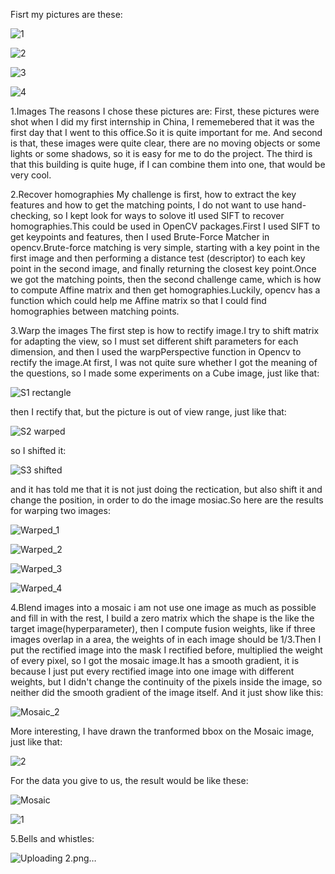 Fisrt my pictures are these:

![1](https://user-images.githubusercontent.com/34802668/161455932-55e18235-eb71-40c6-a86a-a9f1e0b09f57.jpg)

![2](https://user-images.githubusercontent.com/34802668/161455935-48fbadcf-4459-4097-a71c-e781a7bf1aa7.jpg)

![3](https://user-images.githubusercontent.com/34802668/161455943-d81cf962-66d9-4179-b4d0-4f322bc7790d.jpg)

![4](https://user-images.githubusercontent.com/34802668/161455947-e4d0dee7-36af-4fec-a9e2-9a3edd26bde6.jpg)

1.Images
  The reasons I chose these pictures are:
  First, these pictures were shot when I did my first internship in China, I rememebered that it was the first day that I went to this office.So it is quite important for me. And second is that, these images were quite clear, there are no moving objects or some lights or some shadows, so it is easy for me to do the project. The third is that this building is quite huge, if I can combine them into one, that would be very cool.
  
2.Recover homographies
My challenge is first, how to extract the key features and how to get the matching points, I do not want to use hand-checking, so I kept look for ways to solove itI used SIFT to recover homographies.This could be used in OpenCV packages.First I used SIFT to get keypoints and features, then I used Brute-Force Matcher in opencv.Brute-force matching is very simple, starting with a key point in the first image and then performing a distance test (descriptor) to each key point in the second image, and finally returning the closest key point.Once we got the matching points, then the second challenge came, which is how to compute Affine matrix and then get homographies.Luckily, opencv has a function which could help me Affine matrix so that I could find homographies between matching points.

3.Warp the images
The first step is how to rectify image.I try to shift matrix for adapting the view, so I must set different shift parameters for each dimension, and then I used the warpPerspective function in Opencv to rectify the image.At first, I was not quite sure whether I got the meaning of the questions, so I made some experiments on a Cube image, just like that:

![S1 rectangle](https://user-images.githubusercontent.com/34802668/161470678-8749799b-70bf-44d3-83a5-5943bd600e56.png)

then I rectify that, but the picture is out of view range, just like that:

![S2 warped](https://user-images.githubusercontent.com/34802668/161470846-b0d5d76c-16b1-4094-8ec5-1b42df867139.png)

so I shifted it:

![S3 shifted](https://user-images.githubusercontent.com/34802668/161470862-3fb95f2b-d654-4e5d-a8ff-798d7f528bd9.png)


and it has told me that it is not just doing the rectication, but also shift it and change the position, in order to do the image mosiac.So here are the results for warping two images:

![Warped_1](https://user-images.githubusercontent.com/34802668/161471044-5127cb61-6aa6-4a12-8694-938f82fa4acc.png)

![Warped_2](https://user-images.githubusercontent.com/34802668/161471054-5e091446-b4e9-4cc5-85f6-28eacd93b411.png)

![Warped_3](https://user-images.githubusercontent.com/34802668/161471061-0d0afe9a-862a-4b1c-84d0-6e958c1ca205.png)

![Warped_4](https://user-images.githubusercontent.com/34802668/161471071-fed01db1-b74b-497f-b78d-4af54bb34508.png)

4.Blend images into a mosaic
i am not use one image as much as possible and fill in with the rest, I build a zero matrix which the shape is the like the target image(hyperparameter), then I compute fusion weights, like if three images overlap in a area, the weights of in each image should be 1/3.Then I put the rectified image into the mask I rectified before, multiplied the weight of every pixel, so I got the mosaic image.It has a smooth gradient, it is because I just put every rectified image into one image with different weights, but I didn't change the continuity of the pixels inside the image, so neither did the smooth gradient of the image itself.
And it just show like this:

![Mosaic_2](https://user-images.githubusercontent.com/34802668/161474145-65c275a3-dd5c-4245-a0c0-86f3ce4bd87b.png)

More interesting, I have drawn the tranformed bbox on the Mosaic image, just like that:

![2](https://user-images.githubusercontent.com/34802668/161474253-3893db34-73a0-469d-b52c-c0304103f922.png)

For the data you give to us, the result would be like these:

![Mosaic](https://user-images.githubusercontent.com/34802668/161474299-cb7edd54-7c09-4339-8890-85b1d127d01f.png)

![1](https://user-images.githubusercontent.com/34802668/161474326-a25ffac5-c478-4b0f-a596-2e0de64ffa59.png)

5.Bells and whistles:



![Uploading 2.png…]()

